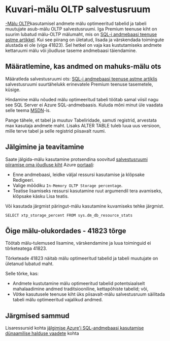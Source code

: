 <properties
    pageTitle="Jälgimine XTP-mälu salvestusruumi | Microsoft Azure'i"
    description="Hinnangu ja kuvari XTP-mälu salvestusruumi kasutada, võimsuse; tõrke võimsus 41823"
    services="sql-database"
    documentationCenter=""
    authors="jodebrui"
    manager="jhubbard"
    editor=""/>


<tags
    ms.service="sql-database"
    ms.workload="data-management"
    ms.tgt_pltfrm="na"
    ms.devlang="na"
    ms.topic="article"
    ms.date="10/03/2016"
    ms.author="jodebrui"/>


# <a name="monitor-in-memory-oltp-storage"></a>Kuvari-mälu OLTP salvestusruum

[-Mälu OLTP](sql-database-in-memory.md)kasutamisel andmete mälu optimeeritud tabelid ja tabeli muutujate asub-mälu OLTP salvestusruumi. Iga Premium teenuse kiht on suurim lubatud mälu-OLTP mälumaht, mis on [SQL-i andmebaasi teenuse astme artikkel](sql-database-service-tiers.md#service-tiers-for-single-databases). Kui see piirang on ületatud, lisada ja värskendada toimingute alustada ei ole (viga 41823). Sel hetkel on vaja kas kustutamiseks andmete kettaruumi mälu või jõudluse taseme andmebaasi täiendamine.

## <a name="determine-whether-data-will-fit-within-the-in-memory-storage-cap"></a>Määratlemine, kas andmed on mahuks-mälu ots

Määratleda salvestusruumi ots: [SQL-i andmebaasi teenuse astme artiklis](sql-database-service-tiers.md#service-tiers-for-single-databases) salvestusruumi suurtähelukk erinevatele Premium teenuse tasemetele, küsige.

Hindamine mälu nõuded mälu optimeeritud tabeli töötab samal viisil nagu see SQL Server ei Azure SQL-andmebaasis. Kuluda mõni minut üle vaadata selle teema [MSDN](https://msdn.microsoft.com/library/dn282389.aspx)-is.

Pange tähele, et tabel ja muutuv Tabeliridade, samuti registrid, arvestata max kasutaja andmete maht. Lisaks ALTER TABLE tuleb luua uus versioon, mille terve tabel ja selle registrid piisavalt ruumi.

## <a name="monitoring-and-alerting"></a>Jälgimine ja teavitamine

Saate jälgida-mälu kasutamine protsendina soovitud [salvestusruumi piiramise oma jõudluse kiht](sql-database-service-tiers.md#service-tiers-for-single-databases) Azure [portaali](https://portal.azure.com/): 

- Enne andmebaasi, leidke väljal ressursi kasutamise ja klõpsake Redigeeri.
- Valige mõõdiku `In-Memory OLTP Storage percentage`.
- Teatise lisamiseks ressursi kasutamine ruut argumendil tera avamiseks, klõpsake käsku Lisa teatis.

Või kasutada järgmist päringut-mälu kasutamine kuvamiseks tehke järgmist.

    SELECT xtp_storage_percent FROM sys.dm_db_resource_stats


## <a name="correct-out-of-memory-situations---error-41823"></a>Õige mälu-olukordades - 41823 tõrge

Töötab mälu-tulemused lisamine, värskendamine ja luua toiminguid ei tõrketeatega 41823.

Tõrketeade 41823 näitab mälu optimeeritud tabelid ja tabeli muutujate on ületanud lubatud maht.

Selle tõrke, kas:


- Andmete kustutamine mälu optimeeritud tabelid potentsiaalselt mahalaadimine andmed traditsiooniline, kettapõhiste tabelid; või,
- Võtke kasutusele teenuse kiht üks piisavalt-mälu salvestusruum säilitada tabeli mälu optimeeritud vajalikud andmed.

## <a name="next-steps"></a>Järgmised sammud
Lisaressursid kohta [jälgimise Azure'i SQL-andmebaasi kasutamise dünaamilise halduse vaadete](sql-database-monitoring-with-dmvs.md) kohta
